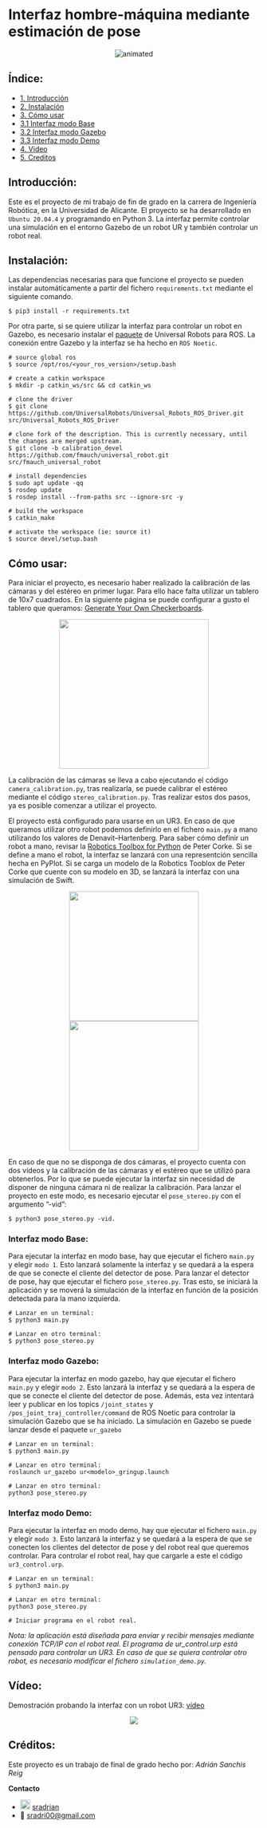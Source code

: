 # Interfaz hombre-máquina mediante estimación de pose
<p align="center">
  <img src="doc/Pipeline General.jpg" alt="animated"/>
</p>

## Índice:
  
  - [1.   Introducción](#p1)
  - [2.   Instalación](#p2)  
  - [3.   Cómo usar](#p3)
  - [3.1  Interfaz modo Base](#p4)
  - [3.2  Interfaz modo Gazebo](#p5)
  - [3.3  Interfaz modo Demo](#p6)
  - [4. Video](#p7)
  - [5. Creditos](#p8)  

## Introducción: <a name="p1">

Este es el proyecto de mi trabajo de fin de grado en la carrera de Ingeniería Robótica, en la Universidad de Alicante. El proyecto se ha desarrollado en `Ubuntu 20.04.4` y programando en Python 3. La interfaz permite controlar una simulación en el entorno Gazebo de un robot UR y también controlar un robot real.

## Instalación: <a name="p2"/>

Las dependencias necesarias para que funcione el proyecto se pueden instalar automáticamente a partir del fichero `requirements.txt` mediante el siguiente comando.

    $ pip3 install -r requirements.txt

Por otra parte, si se quiere utilizar la interfaz para controlar un robot en Gazebo, es necesario instalar el [paquete](https://github.com/UniversalRobots/Universal_Robots_ROS_Driver) de Universal Robots para ROS. La conexión entre Gazebo y la interfaz se ha hecho en `ROS Noetic`.

    # source global ros
    $ source /opt/ros/<your_ros_version>/setup.bash
    
    # create a catkin workspace
    $ mkdir -p catkin_ws/src && cd catkin_ws
    
    # clone the driver
    $ git clone https://github.com/UniversalRobots/Universal_Robots_ROS_Driver.git src/Universal_Robots_ROS_Driver
    
    # clone fork of the description. This is currently necessary, until the changes are merged upstream.
    $ git clone -b calibration_devel https://github.com/fmauch/universal_robot.git src/fmauch_universal_robot
    
    # install dependencies
    $ sudo apt update -qq
    $ rosdep update
    $ rosdep install --from-paths src --ignore-src -y
    
    # build the workspace
    $ catkin_make
    
    # activate the workspace (ie: source it)
    $ source devel/setup.bash

## Cómo usar: <a name="p3"/>

Para iniciar el proyecto, es necesario haber realizado la calibración de las cámaras y del estéreo en primer lugar. Para ello hace falta utilizar un tablero de 10x7 cuadrados. En la siguiente página se puede configurar a gusto el tablero que queramos: [Generate Your Own Checkerboards](https://markhedleyjones.com/projects/calibration-checkerboard-collection).

<p align="center">
  <img height=300 src="doc/board.jpg"/>
</p>

La calibración de las cámaras se lleva a cabo ejecutando el código `camera_calibration.py`, tras realizarla, se puede calibrar el estéreo mediante el código `stereo_calibration.py`. Tras realizar estos dos pasos, ya es posible comenzar a utilizar el proyecto.

El proyecto está configurado para usarse en un UR3. En caso de que queramos utilizar otro robot podemos definirlo en el fichero `main.py` a mano utilizando los valores de Denavit–Hartenberg. Para saber cómo definir un robot a mano, revisar la [Robotics Toolbox for Python](https://github.com/petercorke/robotics-toolbox-python) de Peter Corke. Si se define a mano el robot, la interfaz se lanzará con una representción sencilla hecha en PyPlot. Si se carga un modelo de la Robotics Tooblox de Peter Corke que cuente con su modelo en 3D, se lanzará la interfaz con una simulación de Swift.

<p align="center">
  <img height=260 src="doc/Interfaz_PyPlot.png"/>
  <img height=260 src="doc/interfaz_Swift.png"/>
</p>

En caso de que no se disponga de dos cámaras, el proyecto cuenta con dos vídeos y la calibración de las cámaras y el estéreo que se utilizó para obtenerlos. Por lo que se puede ejecutar la interfaz sin necesidad de disponer de ninguna cámara ni de realizar la calibración. Para lanzar el proyecto en este modo, es necesario ejecutar el `pose_stereo.py` con el argumento ”-vid”: 

    $ python3 pose_stereo.py -vid.

### Interfaz modo Base: <a name="p4"/>

Para ejecutar la interfaz en modo base, hay que ejecutar el fichero `main.py` y elegir `modo 1`. Esto lanzará solamente la interfaz y se quedará a la espera de que se conecte el cliente del detector de pose. Para lanzar el detector de pose, hay que ejecutar el fichero `pose_stereo.py`. Tras esto, se iniciará la aplicación y se moverá la simulación de la interfaz en función de la posición detectada para la mano izquierda.

    # Lanzar en un terminal:
    $ python3 main.py
    
    # Lanzar en otro terminal:
    $ python3 pose_stereo.py

### Interfaz modo Gazebo: <a name="p5"/>

Para ejecutar la interfaz en modo gazebo, hay que ejecutar el fichero `main.py` y elegir `modo 2`. Esto lanzará la interfaz y se quedará a la espera de que se conecte el cliente del detector de pose. Además, esta vez intentará leer y publicar en los topics `/joint_states` y `/pos_joint_traj_controller/command` de ROS Noetic para controlar la simulación Gazebo que se ha iniciado. La simulación en Gazebo se puede lanzar desde el paquete `ur_gazebo`

    # Lanzar en un terminal:
    $ python3 main.py
    
    # Lanzar en otro terminal:
    roslaunch ur_gazebo ur<modelo>_gringup.launch
    
    # Lanzar en otro terminal:
    python3 pose_stereo.py

### Interfaz modo Demo: <a name="p6"/>

Para ejecutar la interfaz en modo demo, hay que ejecutar el fichero `main.py` y elegir `modo 3`. Esto lanzará la interfaz y se quedará a la espera de que se conecten los clientes del detector de pose y del robot real que queremos controlar. Para controlar el robot real, hay que cargarle a este el código `ur3_control.urp`.

    # Lanzar en un terminal:
    $ python3 main.py
    
    # Lanzar en otro terminal:
    python3 pose_stereo.py
    
    # Iniciar programa en el robot real.
    
*Nota: la aplicación está diseñada para enviar y recibir mensajes mediante conexión TCP/IP con el robot real. El programa de ur_control.urp está pensado para controlar un UR3. En caso de que se quiera controlar otro robot, es necesario modificar el fichero  `simulation_demo.py`.*

## Vídeo: <a name="p7"/>

Demostración probando la interfaz con un robot UR3: [vídeo](https://www.youtube.com/watch?v=e_8cTOLwNLA)

<p align="center">
  <a href="https://www.youtube.com/watch?v=e_8cTOLwNLA">
    <img src="doc/clip.gif"/>
  </a>
</p>

## Créditos: <a name="p8"/>

Este proyecto es un trabajo de final de grado hecho por: *Adrián Sanchis Reig*

**Contacto**
 
  - <img height=20 src="https://cdn-icons-png.flaticon.com/512/174/174857.png"/> [sradrian](https://www.linkedin.com/in/sradrian/)
  - :email: <a href="sradri00@gmail.com">sradri00@gmail.com</a>
  
  
  
